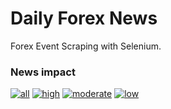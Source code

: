 # Daily Forex News

Forex Event Scraping with Selenium.

### News impact
[![all](https://img.shields.io/badge/all-forex--news-blue.svg)](https://github.com/your-repo/all-forex-news)
[![high](https://img.shields.io/badge/high-forex--news-red.svg)](https://github.com/your-repo/high-forex-news)
[![moderate](https://img.shields.io/badge/moderate-forex--news-yellow.svg)](https://github.com/your-repo/moderate-forex-news)
[![low](https://img.shields.io/badge/low-forex--news-green.svg)](https://github.com/your-repo/low-forex-news)
